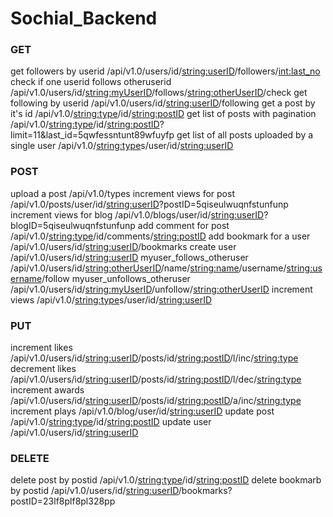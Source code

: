 # Sochial_Backend




### GET
get followers by userid /api/v1.0/users/id/<string:userID>/followers/<int:last_no>
check if one userid follows otheruserid /api/v1.0/users/id/<string:myUserID>/follows/<string:otherUserID>/check
get following by userid /api/v1.0/users/id/<string:userID>/following
get a post by it's id /api/v1.0/<string:type>/id/<string:postID>
get list of posts with pagination /api/v1.0/<string:type>/id/<string:postID>?limit=11&last_id=5qwfessntunt89wfuyfp
get list of all posts uploaded by a single user /api/v1.0/<string:type>s/user/id/<string:userID>


### POST
upload a post    /api/v1.0/types 
increment views for post /api/v1.0/posts/user/id/<string:userID>?postID=5qiseulwuqnfstunfunp
increment views for blog /api/v1.0/blogs/user/id/<string:userID>?blogID=5qiseulwuqnfstunfunp
add comment for post /api/v1.0/<string:type>/id/comments/<string:postID>
add bookmark for a user /api/v1.0/users/id/<string:userID>/bookmarks
create user /api/v1.0/users/id/<string:userID>
myuser_follows_otheruser /api/v1.0/users/id/<string:otherUserID>/name/<string:name>/username/<string:username>/follow
myuser_unfollows_otheruser /api/v1.0/users/id/<string:myUserID>/unfollow/<string:otherUserID>
increment views  /api/v1.0/<string:type>s/user/id/<string:userID>

### PUT
increment likes /api/v1.0/users/id/<string:userID>/posts/id/<string:postID>/l/inc/<string:type>
decrement likes /api/v1.0/users/id/<string:userID>/posts/id/<string:postID>/l/dec/<string:type>
increment awards /api/v1.0/users/id/<string:userID>/posts/id/<string:postID>/a/inc/<string:type>
increment plays  /api/v1.0/blog/user/id/<string:userID>
update post /api/v1.0/<string:type>/id/<string:postID>
update user /api/v1.0/users/id/<string:userID>

### DELETE
delete post by postid /api/v1.0/<string:type>/id/<string:postID>
delete bookmarb by postid /api/v1.0/users/id/<string:userID>/bookmarks?postID=23lf8plf8pl328pp
